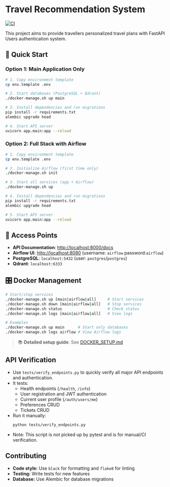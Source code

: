 # Travel Recommendation System

[![CI](https://github.com/ykykyk0814/TRS/actions/workflows/ci.yml/badge.svg?branch=main)](https://github.com/ykykyk0814/TRS/actions/workflows/ci.yml)

This project aims to provide travellers personalized travel plans with FastAPI Users authentication system.

## 🚀 Quick Start

### Option 1: Main Application Only
```sh
# 1. Copy environment template
cp env.template .env

# 2. Start databases (PostgreSQL + Qdrant)
./docker-manage.sh up main

# 3. Install dependencies and run migrations
pip install -r requirements.txt
alembic upgrade head

# 4. Start API server
uvicorn app.main:app --reload
```

### Option 2: Full Stack with Airflow
```sh
# 1. Copy environment template
cp env.template .env

# 2. Initialize Airflow (first time only)
./docker-manage.sh init

# 3. Start all services (app + Airflow)
./docker-manage.sh up

# 4. Install dependencies and run migrations
pip install -r requirements.txt
alembic upgrade head

# 5. Start API server
uvicorn app.main:app --reload
```

## 🔗 Access Points

- **API Documentation**: [http://localhost:8000/docs](http://localhost:8000/docs)
- **Airflow UI**: [http://localhost:8080](http://localhost:8080) (username: `airflow` password:`airflow`)
- **PostgreSQL**: `localhost:5432` (user: `postgres`/`postgres`)
- **Qdrant**: `localhost:6333`

## 🎛️ Docker Management

```sh
# Start/stop services
./docker-manage.sh up [main|airflow|all]     # Start services
./docker-manage.sh down [main|airflow|all]   # Stop services
./docker-manage.sh status                    # Check status
./docker-manage.sh logs [main|airflow|all]   # View logs

# Examples
./docker-manage.sh up main      # Start only databases
./docker-manage.sh logs airflow # View Airflow logs
```

> 📚 **Detailed setup guide**: See [DOCKER_SETUP.md](DOCKER_SETUP.md)

## API Verification

- Use `tests/verify_endpoints.py` to quickly verify all major API endpoints and authentication.
- It tests:
  - Health endpoints (`/health`, `/info`)
  - User registration and JWT authentication
  - Current user profile (`/auth/users/me`)
  - Preferences CRUD
  - Tickets CRUD
- Run it manually:
  ```sh
  python tests/verify_endpoints.py
  ```
- Note: This script is not picked up by pytest and is for manual/CI verification.

## Contributing

- **Code style:** Use `black` for formatting and `flake8` for linting
- **Testing:** Write tests for new features
- **Database:** Use Alembic for database migrations
